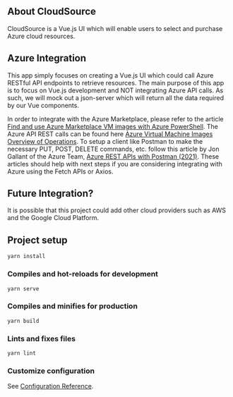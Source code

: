 ## About CloudSource
CloudSource is a Vue.js UI which will enable users to select and purchase Azure cloud resources.

## Azure Integration
This app simply focuses on creating a Vue.js UI which could call Azure RESTful API endpoints to retrieve resources. The main purpose of this app is to focus on Vue.js development and NOT integrating Azure API calls. As such, we will mock out a json-server which will return all the data required by our Vue components.

In order to integrate with the Azure Marketplace, please refer to the article [Find and use Azure Marketplace VM images with Azure PowerShell](https://docs.microsoft.com/en-us/azure/virtual-machines/windows/cli-ps-findimage). The Azure API REST calls can be found here [Azure Virtual Machine Images Overview of Operations](https://docs.microsoft.com/en-us/rest/api/compute/virtual-machine-images). To setup a client like Postman to make the necessary PUT, POST, DELETE commands, etc. follow this article by Jon Gallant of the Azure Team, [Azure REST APIs with Postman (2021)](https://blog.jongallant.com/2021/02/azure-rest-apis-postman-2021/). These articles should help with next steps if you are considering integrating with Azure using the Fetch APIs or Axios.

## Future Integration?
It is possible that this project could add other cloud providers such as AWS and the Google Cloud Platform.

## Project setup
```
yarn install
```

### Compiles and hot-reloads for development
```
yarn serve
```

### Compiles and minifies for production
```
yarn build
```

### Lints and fixes files
```
yarn lint
```

### Customize configuration
See [Configuration Reference](https://cli.vuejs.org/config/).
